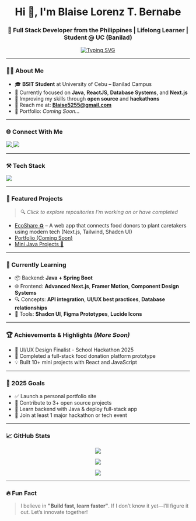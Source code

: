 <h1 align="center">Hi 👋, I'm Blaise Lorenz T. Bernabe</h1>
<h3 align="center">🚀 Full Stack Developer from the Philippines | Lifelong Learner | Student @ UC (Banilad)</h3>

<p align="center">
  <a href="https://github.com/Loreenzz">
    <img src="https://readme-typing-svg.herokuapp.com?font=Fira+Code&size=24&pause=1000&color=F85D7F&center=true&vCenter=true&width=500&lines=Student+Developer;React+%7C+Next.js+Lover;Currently+Learning+Java+%2B+Databases;Open+to+Collaborations+%F0%9F%91%8B" alt="Typing SVG" />
  </a>
</p>

---

### 🧑‍💻 About Me

- 🎓 **BSIT Student** at University of Cebu – Banilad Campus
- 🌱 Currently focused on **Java**, **ReactJS**, **Database Systems**, and **Next.js**
- 🧠 Improving my skills through **open source** and **hackathons**
- 💌 Reach me at: **Blaise5255@gmail.com**
- 🔗 Portfolio: *Coming Soon...*

---

### 🌐 Connect With Me

<p align="left">
  <a href="https://twitter.com/lore_enz" target="_blank">
    <img src="https://img.shields.io/badge/Twitter-%231DA1F2.svg?style=for-the-badge&logo=Twitter&logoColor=white" />
  </a>
  <a href="https://github.com/Loreenzz" target="_blank">
    <img src="https://img.shields.io/badge/GitHub-100000?style=for-the-badge&logo=github&logoColor=white" />
  </a>
</p>

---

### ⚒️ Tech Stack

<p align="left">
  <img src="https://skillicons.dev/icons?i=html,css,js,react,nextjs,tailwind,nodejs,java,mysql,figma,git,vscode" />
</p>

---

### 📌 Featured Projects

> 🔍 *Click to explore repositories I'm working on or have completed*

- [EcoShare ♻️](https://github.com/Loreenzz/EcoShare) – A web app that connects food donors to plant caretakers using modern tech (Next.js, Tailwind, Shadcn UI)
- [Portfolio (Coming Soon)](https://github.com/Loreenzz/portfolio-v1)
- [Mini Java Projects 🧩](https://github.com/Loreenzz/java-mini-projects)

---

### 🧠 Currently Learning

- 📦 Backend: **Java + Spring Boot**
- 🌐 Frontend: **Advanced Next.js**, **Framer Motion**, **Component Design Systems**
- 🔍 Concepts: **API integration**, **UI/UX best practices**, **Database relationships**
- 🎨 Tools: **Shadcn UI**, **Figma Prototypes**, **Lucide Icons**

---

### 🏆 Achievements & Highlights *(More Soon)*

- 🥈 UI/UX Design Finalist - School Hackathon 2025
- 🎯 Completed a full-stack food donation platform prototype
- 💡 Built 10+ mini projects with React and JavaScript

---

### 🎯 2025 Goals

- ✅ Launch a personal portfolio site
- 🚀 Contribute to 3+ open source projects
- 🧱 Learn backend with Java & deploy full-stack app
- 🌟 Join at least 1 major hackathon or tech event

---

### 📈 GitHub Stats

<p align="center">
  <img src="https://github-profile-summary-cards.vercel.app/api/cards/profile-details?username=Loreenzz&theme=radical" />
</p>

<p align="center">
  <img src="https://github-readme-streak-stats.herokuapp.com/?user=Loreenzz&theme=radical&border=7F3FBF&background=0D1117" />
</p>

<p align="center">
  <img src="https://denvercoder1-github-readme-stats.vercel.app/api/top-langs/?username=Loreenzz&langs_count=6&layout=compact&theme=react&border_color=7F3FBF&bg_color=0D1117&title_color=F85D7F&icon_color=F8D866" />
</p>

---

### 🔥 Fun Fact

> I believe in **"Build fast, learn faster"**. If I don’t know it yet—I’ll figure it out. Let’s innovate together!
